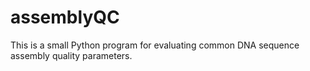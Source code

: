 assemblyQC
==========

This is a small Python program for evaluating common DNA sequence assembly quality parameters.
